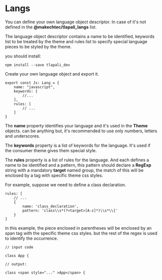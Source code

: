 # Langs #

You can define your own language object descriptor. In case of it's not defined in the __@makechtec/tlapali_langs__ list.

The language object descriptor contains a name to be identified, keywords list to be treated by the theme and rules list to specify special language pieces to be styled by the theme.

you should install:

    npm install --save tlapali_dev

Create your own language object and export it.

    export const Js: Lang = {
        name: "javascript",               
        keywords: [
            //...
        ],
        rules: [
            // ...
        ]
    }

The __name__ property identifies your language and it's used in the __Theme__ objects. can be anything but, it's recommended to use only numbers, letters and underscores.

The __keywords__ property is a list of keywords for the language. It's used if the consumer theme gives them special style.

The __rules__ property is a list of rules for the language. And each defines a name to be identified and a pattern,
this pattern should declare a __RegExp__ string with a mandatory __target__ named group, the match of this will be enclosed by
a tag with specific theme css styles.

For example, suppose we need to define a class declaration.

    rules: [
        // ...
        {
            name: 'class_declaration',
            pattern: 'class\\s*(?<target>[A-z]*)\\s*\\{'
        }
    ]

in this example, the piece enclosed in parentheses will be enclosed by an span tag with the specific theme css styles. but the rest of the regex is used to identify the occurrence.

    // input code

    class App {

    // output: 

    class <span style="..." >App</span> { 

